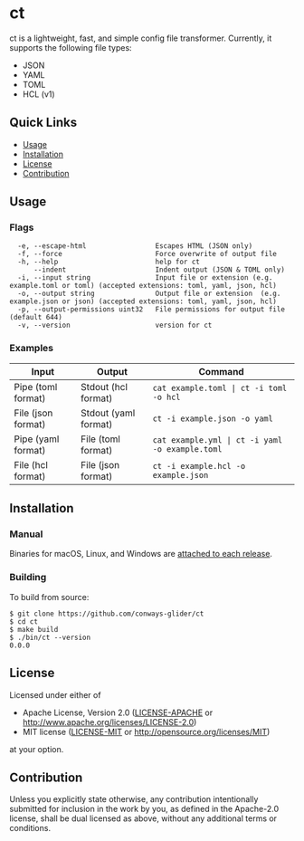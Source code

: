 # ct

ct is a lightweight, fast, and simple config file transformer. Currently, it supports the following file types:

- JSON
- YAML
- TOML
- HCL (v1)

## Quick Links

- [Usage](#usage)
- [Installation](#installation)
- [License](#license)
- [Contribution](#contribution)

## Usage

### Flags

```
  -e, --escape-html                 Escapes HTML (JSON only)
  -f, --force                       Force overwrite of output file
  -h, --help                        help for ct
      --indent                      Indent output (JSON & TOML only)
  -i, --input string                Input file or extension (e.g. example.toml or toml) (accepted extensions: toml, yaml, json, hcl)
  -o, --output string               Output file or extension  (e.g. example.json or json) (accepted extensions: toml, yaml, json, hcl)
  -p, --output-permissions uint32   File permissions for output file (default 644)
  -v, --version                     version for ct
```

### Examples

| Input              | Output               | Command                                         |
|--------------------|----------------------|-------------------------------------------------|
| Pipe (toml format) | Stdout (hcl format)  | `cat example.toml \| ct -i toml -o hcl`        |
| File (json format) | Stdout (yaml format) | `ct -i example.json -o yaml`                    |
| Pipe (yaml format) | File (toml format)   | `cat example.yml \| ct -i yaml -o example.toml` |
| File (hcl format)  | File (json format)   | `ct -i example.hcl -o example.json`            |

## Installation

### Manual

Binaries for macOS, Linux, and Windows are [attached to each release](https://github.com/conways-glider/ct/releases).

### Building

To build from source:

```
$ git clone https://github.com/conways-glider/ct
$ cd ct
$ make build
$ ./bin/ct --version
0.0.0
```

## License

Licensed under either of

 * Apache License, Version 2.0
   ([LICENSE-APACHE](LICENSE-APACHE) or http://www.apache.org/licenses/LICENSE-2.0)
 * MIT license
   ([LICENSE-MIT](LICENSE-MIT) or http://opensource.org/licenses/MIT)

at your option.

## Contribution

Unless you explicitly state otherwise, any contribution intentionally submitted
for inclusion in the work by you, as defined in the Apache-2.0 license, shall be
dual licensed as above, without any additional terms or conditions.
